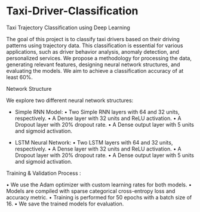 # Taxi-Driver-Classification
Taxi Trajectory Classification using Deep Learning

The goal of this project is to classify taxi drivers based on their driving patterns using trajectory data. 
This classification is essential for various applications, such as driver behavior analysis, anomaly detection, and personalized services. 
We propose a methodology for processing the data, generating relevant features, designing neural network structures, and evaluating the 
models. 
We aim to achieve a classification accuracy of at least 60%. 



Network Structure 
 
We explore two different neural network structures: 

* Simple RNN Model: 
• Two Simple RNN layers with 64 and 32 units, respectively. 
• A Dense layer with 32 units and ReLU activation. 
• A Dropout layer with 20% dropout rate. 
• A Dense output layer with 5 units and sigmoid activation. 

* LSTM Neural Network: 
• Two LSTM layers with 64 and 32 units, respectively. 
• A Dense layer with 32 units and ReLU activation. 
• A Dropout layer with 20% dropout rate. 
• A Dense output layer with 5 units and sigmoid activation. 


Training & Validation Process :

• We use the Adam optimizer with custom learning rates for both models. 
• Models are compiled with sparse categorical cross-entropy loss and accuracy metric. 
• Training is performed for 50 epochs with a batch size of 16. 
• We save the trained models for evaluation. 
